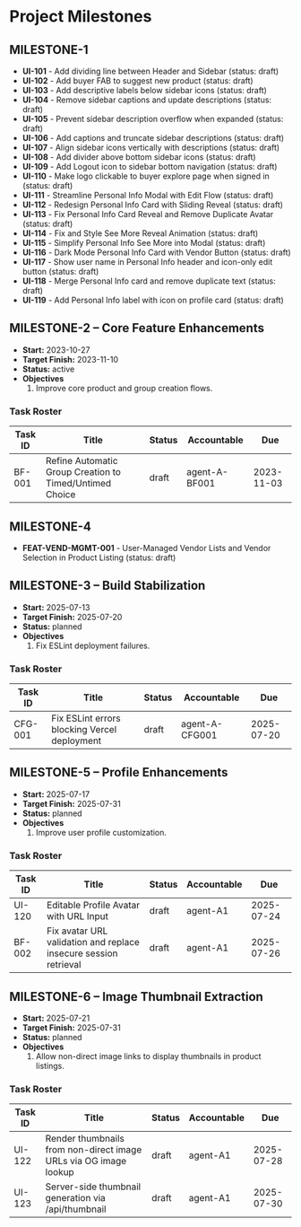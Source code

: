 # Project Milestones

## MILESTONE-1
- **UI-101** - Add dividing line between Header and Sidebar (status: draft)
- **UI-102** - Add buyer FAB to suggest new product (status: draft)
- **UI-103** - Add descriptive labels below sidebar icons (status: draft)
- **UI-104** - Remove sidebar captions and update descriptions (status: draft)
- **UI-105** - Prevent sidebar description overflow when expanded (status: draft)
- **UI-106** - Add captions and truncate sidebar descriptions (status: draft)
- **UI-107** - Align sidebar icons vertically with descriptions (status: draft)
- **UI-108** - Add divider above bottom sidebar icons (status: draft)
- **UI-109** - Add Logout icon to sidebar bottom navigation (status: draft)
- **UI-110** - Make logo clickable to buyer explore page when signed in (status: draft)
- **UI-111** - Streamline Personal Info Modal with Edit Flow (status: draft)
- **UI-112** - Redesign Personal Info Card with Sliding Reveal (status: draft)
- **UI-113** - Fix Personal Info Card Reveal and Remove Duplicate Avatar (status: draft)
- **UI-114** - Fix and Style See More Reveal Animation (status: draft)
- **UI-115** - Simplify Personal Info See More into Modal (status: draft)
- **UI-116** - Dark Mode Personal Info Card with Vendor Button (status: draft)
- **UI-117** - Show user name in Personal Info header and icon-only edit button (status: draft)
- **UI-118** - Merge Personal Info card and remove duplicate text (status: draft)
- **UI-119** - Add Personal Info label with icon on profile card (status: draft)

## MILESTONE-2 – Core Feature Enhancements
- **Start:** 2023-10-27
- **Target Finish:** 2023-11-10
- **Status:** active
- **Objectives**
  1. Improve core product and group creation flows.
### Task Roster
| Task ID | Title                                                  | Status | Accountable     | Due        |
|---------|--------------------------------------------------------|--------|-----------------|------------|
| BF-001  | Refine Automatic Group Creation to Timed/Untimed Choice | draft  | agent-A-BF001   | 2023-11-03 |

## MILESTONE-4
- **FEAT-VEND-MGMT-001** - User-Managed Vendor Lists and Vendor Selection in Product Listing (status: draft)

## MILESTONE-3 – Build Stabilization
- **Start:** 2025-07-13
- **Target Finish:** 2025-07-20
- **Status:** planned
- **Objectives**
  1. Fix ESLint deployment failures.
### Task Roster
| Task ID | Title | Status | Accountable | Due |
|---------|-------|--------|-------------|-----|
| CFG-001 | Fix ESLint errors blocking Vercel deployment | draft | agent-A-CFG001 | 2025-07-20 |

## MILESTONE-5 – Profile Enhancements
- **Start:** 2025-07-17
- **Target Finish:** 2025-07-31
- **Status:** planned
- **Objectives**
  1. Improve user profile customization.
### Task Roster
| Task ID | Title | Status | Accountable | Due |
|---------|-------|--------|-------------|-----|
| UI-120  | Editable Profile Avatar with URL Input | draft | agent-A1 | 2025-07-24 |
| BF-002  | Fix avatar URL validation and replace insecure session retrieval | draft | agent-A1 | 2025-07-26 |

## MILESTONE-6 – Image Thumbnail Extraction
- **Start:** 2025-07-21
- **Target Finish:** 2025-07-31
- **Status:** planned
- **Objectives**
  1. Allow non-direct image links to display thumbnails in product listings.
### Task Roster
| Task ID | Title | Status | Accountable | Due |
|---------|-------|--------|-------------|-----|
| UI-122  | Render thumbnails from non-direct image URLs via OG image lookup | draft | agent-A1 | 2025-07-28 |
| UI-123  | Server-side thumbnail generation via /api/thumbnail | draft | agent-A1 | 2025-07-30 |
